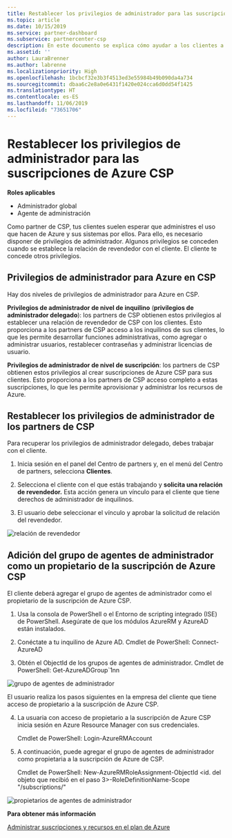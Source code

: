 ```yaml
---
title: Restablecer los privilegios de administrador para las suscripciones de Azure CSP | Centro de partners
ms.topic: article
ms.date: 10/15/2019
ms.service: partner-dashboard
ms.subservice: partnercenter-csp
description: En este documento se explica cómo ayudar a los clientes a restablecer los privilegios de administrador de los partners.
ms.assetid: ''
author: LauraBrenner
ms.author: labrenne
ms.localizationpriority: High
ms.openlocfilehash: 1bcbcf32e3b3f4513ed3e55984b49b090da4a734
ms.sourcegitcommit: dbaa6c2e8a0e6431f1420e024cca6d0dd54f1425
ms.translationtype: HT
ms.contentlocale: es-ES
ms.lasthandoff: 11/06/2019
ms.locfileid: "73651706"
---
```

# <a name="reinstate-admin-privileges-for-azure-csp-subscriptions"></a>Restablecer los privilegios de administrador para las suscripciones de Azure CSP  

**Roles aplicables**

- Administrador global
- Agente de administración

Como partner de CSP, tus clientes suelen esperar que administres el uso que hacen de Azure y sus sistemas por ellos. Para ello, es necesario disponer de privilegios de administrador. Algunos privilegios se conceden cuando se establece la relación de revendedor con el cliente. El cliente te concede otros privilegios.

## <a name="admin-privileges-for-azure-in-csp"></a>Privilegios de administrador para Azure en CSP 

Hay dos niveles de privilegios de administrador para Azure en CSP. 

**Privilegios de administrador de nivel de inquilino** (**privilegios de administrador delegado**): los partners de CSP obtienen estos privilegios al establecer una relación de revendedor de CSP con los clientes. Esto proporciona a los partners de CSP acceso a los inquilinos de sus clientes, lo que les permite desarrollar funciones administrativas, como agregar o administrar usuarios, restablecer contraseñas y administrar licencias de usuario. 

**Privilegios de administrador de nivel de suscripción**: los partners de CSP obtienen estos privilegios al crear suscripciones de Azure CSP para sus clientes. Esto proporciona a los partners de CSP acceso completo a estas suscripciones, lo que les permite aprovisionar y administrar los recursos de Azure. 


## <a name="reinstate-csp-partners-admin-privileges"></a>Restablecer los privilegios de administrador de los partners de CSP

Para recuperar los privilegios de administrador delegado, debes trabajar con el cliente.
 
 1. Inicia sesión en el panel del Centro de partners y, en el menú del Centro de partners, selecciona **Clientes**.

 2. Selecciona el cliente con el que estás trabajando y **solicita una relación de revendedor.** Esta acción genera un vínculo para el cliente que tiene derechos de administrador de inquilinos.

 3. El usuario debe seleccionar el vínculo y aprobar la solicitud de relación del revendedor.
 
![relación de revendedor](images/azure/revoke4.png)

## <a name="adding-the-admin-agents-group-as-an-owner-for-the-azure-csp-subscription"></a>Adición del grupo de agentes de administrador como un propietario de la suscripción de Azure CSP

 El cliente deberá agregar el grupo de agentes de administrador como el propietario de la suscripción de Azure CSP.

1. Usa la consola de PowerShell o el Entorno de scripting integrado (ISE) de PowerShell. Asegúrate de que los módulos AzureRM y AzureAD están instalados. 

2.  Conéctate a tu inquilino de Azure AD.
Cmdlet de PowerShell: Connect-AzureAD

3.  Obtén el ObjectId de los grupos de agentes de administrador.
Cmdlet de PowerShell: Get-AzureADGroup`1nn

![grupo de agentes de administrador](images/azure/revoke5.png)

El usuario realiza los pasos siguientes en la empresa del cliente que tiene acceso de propietario a la suscripción de Azure CSP.

4. La usuaria con acceso de propietario a la suscripción de Azure CSP inicia sesión en Azure Resource Manager con sus credenciales.

    Cmdlet de PowerShell: Login-AzureRMAccount

5.  A continuación, puede agregar el grupo de agentes de administrador como propietaria a la suscripción de Azure de CSP.

    Cmdlet de PowerShell: New-AzureRMRoleAssignment-ObjectId <id. del objeto que recibió en el paso 3>-RoleDefinitionName-Scope "/subscriptions/<SubscriptionId of CSP subscription>"

![propietarios de agentes de administrador](images/azure/revoke6.png)    

**Para obtener más información**

[Administrar suscripciones y recursos en el plan de Azure](azure-plan-manage.md)
